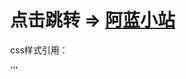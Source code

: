 # 点击跳转 => [阿蓝小站](https://alan.xx.kg)

css样式引用：

'''<link rel="stylesheet" href="https://sindresorhus.com/github-markdown-css/github-markdown.css">
    		<style>
			body {
				box-sizing: border-box;
				min-width: 200px;
				max-width: 980px;
				margin: 0 auto;
				padding: 45px;
			}

			@media (prefers-color-scheme: dark) {
				body {
					background-color: #0d1117;
				}
			}
		</style>
